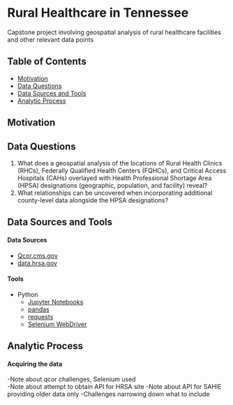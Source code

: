 # Rural Healthcare in Tennessee

Capstone project involving geospatial analysis of rural healthcare facilities and other relevant data points

## Table of Contents
* [Motivation](#motivation)   
* [Data Questions](#data-questions)
* [Data Sources and Tools](#data-sources-and-tools)
* [Analytic Process](#analytic-process)


## Motivation


## Data Questions
1. What does a geospatial analysis of the locations of Rural Health Clinics (RHCs), Federally Qualified Health Centers (FQHCs), and Critical Access Hospitals (CAHs) overlayed with Health Professional Shortage Area (HPSA) designations (geographic, population, and facility) reveal?  
2. What relationships can be uncovered when incorporating additional county-level data alongside the HPSA designations?

## Data Sources and Tools  
#### Data Sources
* [Qcor.cms.gov](https://qcor.cms.gov/)
* [data.hrsa.gov](https://data.hrsa.gov/)  

#### Tools
* Python
  * [Jupyter Notebooks](https://jupyter.org/)
  * [pandas](https://pandas.pydata.org/)
  * [requests](https://requests.readthedocs.io/en/latest/)
  * [Selenium WebDriver](https://www.selenium.dev/documentation/webdriver/)

## Analytic Process  
#### Acquiring the data  
-Note about qcor challenges, Selenium used  
-Note about attempt to obtain API for HRSA site
-Note about API for SAHIE providing older data only
-Challenges narrowing down what to include
